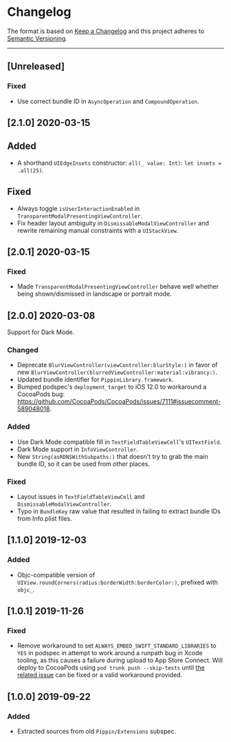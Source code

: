 # Changelog

The format is based on [Keep a Changelog](https://keepachangelog.com/en/1.0.0/) and this project adheres to [Semantic Versioning](https://semver.org/spec/v2.0.0.html).

---

## [Unreleased]

### Fixed

- Use correct bundle ID in `AsyncOperation` and `CompoundOperation`.

## [2.1.0] 2020-03-15

## Added

- A shorthand `UIEdgeInsets` constructor: `all(_ value: Int)`: `let insets = .all(25)`.

## Fixed

- Always toggle `isUserInteractionEnabled` in `TransparentModalPresentingViewController`.
- Fix header layout ambiguity in `DismissableModalViewController` and rewrite remaining manual constraints with a `UIStackView`.

## [2.0.1] 2020-03-15

### Fixed

- Made `TransparentModalPresentingViewController` behave well whether being shown/dismissed in landscape or portrait mode.

## [2.0.0] 2020-03-08

Support for Dark Mode.

### Changed

- Deprecate `BlurViewController(viewController:blurStyle:)` in favor of new `BlurViewController(blurredViewController:material:vibrancy:)`.
- Updated bundle identifier for `PippinLibrary.framework`.
- Bumped podspec's `deployment_target` to iOS 12.0 to workaround a CocoaPods bug: https://github.com/CocoaPods/CocoaPods/issues/7111#issuecomment-589048018.

### Added

- Use Dark Mode compatible fill in `TextFieldTableViewCell`'s `UITextField`.
- Dark Mode support in `InfoViewController`.
- New `String(asRDNSWithSubpaths:)` that doesn't try to grab the main bundle ID, so it can be used from other places.

### Fixed

- Layout issues in `TextFieldTableViewCell` and `DismissableModalViewController`.
- Typo in `BundleKey` raw value that resulted in failing to extract bundle IDs from Info.plist files.

## [1.1.0] 2019-12-03

### Added

- Objc-compatible version of `UIView.roundCorners(radius:borderWidth:borderColor:)`, prefixed with `objc_`.

## [1.0.1] 2019-11-26

### Fixed

- Remove workaround to set `ALWAYS_EMBED_SWIFT_STANDARD_LIBRARIES` to `YES` in podspec in attempt to work around a runpath bug in Xcode tooling, as this causes a failure during upload to App Store Connect. Will deploy to CocoaPods using `pod trunk push --skip-tests` until [the related issue](https://github.com/CocoaPods/CocoaPods/issues/9165) can be fixed or a valid workaround provided.

## [1.0.0] 2019-09-22

### Added

- Extracted sources from old `Pippin/Extensions` subspec.
